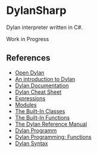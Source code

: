 # DylanSharp

Dylan interpreter written in C#.

Work in Progress

## References

- [Open Dylan](http://opendylan.org/)
- [An introduction to Dylan](http://opendylan.org/documentation/intro-dylan/index.html)
- [Dylan Documentation](http://opendylan.org/documentation/index.html)
- [Dylan Cheat Sheet](http://opendylan.org/documentation/cheatsheet.html)
- [Expressions](http://opendylan.org/books/drm/Expressions)
- [Modules](http://opendylan.org/books/drm/Modules)
- [The Built-In Classes](http://opendylan.org/books/drm/Built-In_Classes)
- [The Built-In Functions](http://opendylan.org/books/drm/Built-In_Functions)
- [The Dylan Reference Manual](http://opendylan.org/books/drm/Title)
- [Dylan Programm](http://opendylan.org/books/dpg/index.html)
- [Dylan Programming: Functions](http://opendylan.org/books/dpg/func.html)
- [Dylan Syntax](http://rigaux.org/language-study/syntax-across-languages-per-language/Dylan.html)